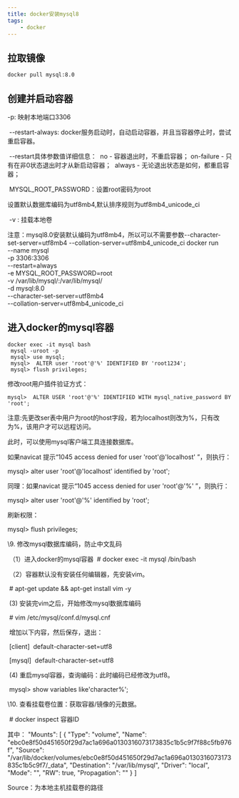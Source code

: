 ```yaml
---
title: docker安装mysql8
tags:
	- docker
---
```


## 拉取镜像

```
docker pull mysql:8.0
```

## 创建并启动容器

 -p: 映射本地端口3306

​        --restart-always: docker服务启动时，自动启动容器，并且当容器停止时，尝试重启容器。

​                --restart具体参数值详细信息：
​                no -  容器退出时，不重启容器；
​                on-failure - 只有在非0状态退出时才从新启动容器；
​                always - 无论退出状态是如何，都重启容器；

​        MYSQL_ROOT_PASSWORD：设置root密码为root

设置默认数据库编码为utf8mb4,默认排序规则为utf8mb4_unicode_ci

​        -v : 挂载本地卷

 注意：mysql8.0安装默认编码为utf8mb4，所以可以不需要参数--character-set-server=utf8mb4 --collation-server=utf8mb4_unicode_ci
docker run \
--name mysql \
-p 3306:3306 \
--restart=always \
-e MYSQL_ROOT_PASSWORD=root \
-v /var/lib/mysql/:/var/lib/mysql/ \
-d mysql:8.0 \
--character-set-server=utf8mb4 \
--collation-server=utf8mb4_unicode_ci

## 进入docker的mysql容器

```
docker exec -it mysql bash
 mysql -uroot -p
 mysql> use mysql; 
 mysql>  ALTER user 'root'@'%' IDENTIFIED BY 'root1234';
 mysql> flush privileges;
```

修改root用户插件验证方式：

```
mysql>  ALTER USER 'root'@'%' IDENTIFIED WITH mysql_native_password BY 'root';
```

注意:先更改ser表中用户为root的host字段，若为localhost则改为%，只有改为%，该用户才可以远程访问。

此时，可以使用mysql客户端工具连接数据库。

如果navicat 提示“1045 access denied for user 'root'@'localhost' ”，则执行：

mysql> alter user 'root'@'localhost' identified by 'root';

同理：如果navicat 提示“1045 access denied for user 'root'@'%' ”，则执行：

mysql> alter user 'root'@'%' identified by 'root';

刷新权限：

mysql> flush privileges;

\9. 修改mysql数据库编码，防止中文乱码

​    （1）进入docker的mysql容器
​            \#  docker exec -it mysql /bin/bash

​    （2）容器默认没有安装任何编辑器，先安装vim。

​            \#  apt-get update && apt-get install vim -y

​      (3)  安装完vim之后，开始修改mysql数据库编码

​            \#  vim /etc/mysql/conf.d/mysql.cnf

​            增加以下内容，然后保存，退出：     

​          [client]
​            default-character-set=utf8

​          [mysql]
​            default-character-set=utf8

​      (4)  重启mysql容器，查询编码：此时编码已经修改为utf8。

​            mysql>  show variables like'character%';

\10.  查看挂载卷位置：获取容器/镜像的元数据。

​      \#  docker inspect  容器ID

其中：
    "Mounts": [
            {
                "Type": "volume",
                "Name": "ebc0e8f50d451650f29d7ac1a696a0130316073173835c1b5c9f7f88c5fb976f",
                "Source": "/var/lib/docker/volumes/ebc0e8f50d451650f29d7ac1a696a0130316073173835c1b5c9f7/_data",
                "Destination": "/var/lib/mysql",
                "Driver": "local",
                "Mode": "",
                "RW": true,
                "Propagation": ""
            }
        ]

Source：为本地主机挂载卷的路径